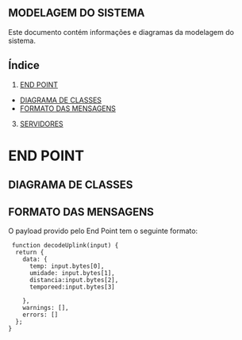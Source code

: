 ## MODELAGEM DO SISTEMA
Este documento contém informações e diagramas da modelagem do sistema.

<!-- ÍNDICE -->
## Índice
1. [END POINT](https://github.com/HBM-Control/HBM-Control/blob/main/Documentos/modelagem.md#end-point)
  - [DIAGRAMA DE CLASSES](https://github.com/HBM-Control/HBM-Control/blob/main/Documentos/modelagem.md#diagrama-de-classes)
  - [FORMATO DAS MENSAGENS](https://github.com/HBM-Control/HBM-Control/blob/main/Documentos/modelagem.md#formato-das-mensagens)
  
3. [SERVIDORES](/Documentos/servidores.md)


  <h1>END POINT</h1>
  
  ## DIAGRAMA DE CLASSES
  
  ## FORMATO DAS MENSAGENS
  O payload provido pelo End Point tem o seguinte formato:
~~~
 function decodeUplink(input) {
  return {
    data: {
      temp: input.bytes[0],
      umidade: input.bytes[1],
      distancia:input.bytes[2],
      temporeed:input.bytes[3]
      
    },
    warnings: [],
    errors: []
  };
}
~~~
